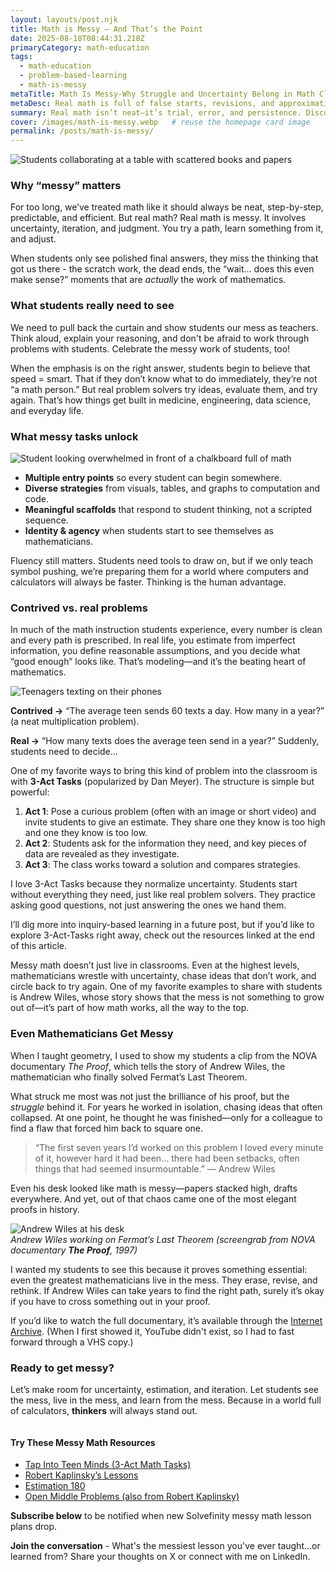 ```yaml
---
layout: layouts/post.njk
title: Math is Messy — And That’s the Point
date: 2025-08-18T08:44:31.218Z
primaryCategory: math-education
tags:
  - math-education
  - problem-based-learning
  - math-is-messy
metaTitle: Math Is Messy-Why Struggle and Uncertainty Belong in Math Class
metaDesc: Real math is full of false starts, revisions, and approximations. Learn why embracing the mess builds student agency, problem-solving skills, and confidence.
summary: Real math isn’t neat—it’s trial, error, and persistence. Discover why showing students the messy side of problem-solving helps them see themselves as mathematicians.
cover: /images/math-is-messy.webp   # reuse the homepage card image
permalink: /posts/math-is-messy/
---
```


  <div class="featured-image">
    <img src="/images/math-is-messy.webp" alt="Students collaborating at a table with scattered books and papers">
  </div>
  <div>
    <h3>Why “messy” matters</h3>
    <p>For too long, we’ve treated math like it should always be neat, step-by-step, predictable, and efficient. But real math? Real math is messy. It involves uncertainty, iteration, and judgment. You try a path, learn something from it, and adjust.</p>
    <p>When students only see polished final answers, they miss the thinking that got us there - the scratch work, the dead ends, the “wait… does this even make sense?” moments that are <em>actually</em> the work of mathematics.  </p>
</div>

### What students really need to see

We need to pull back the curtain and show students our mess as teachers. Think aloud, explain your reasoning, and don't be afraid to work through problems with students. Celebrate the messy work of students, too! 

When the emphasis is on the right answer, students begin to believe that speed = smart. That if they don’t know what to do immediately, they’re not “a math person.” But real problem solvers try ideas, evaluate them, and try again. That’s how things get built in medicine, engineering, data science, and everyday life.

<h3>What messy tasks unlock</h3>

<img src="/images/blog/overwhelmed-student.webp"
     alt="Student looking overwhelmed in front of a chalkboard full of math"
     class="img-wide-right">

<ul>
  <li><strong>Multiple entry points</strong> so every student can begin somewhere.</li>
  <li><strong>Diverse strategies</strong> from visuals, tables, and graphs to computation and code.</li>
  <li><strong>Meaningful scaffolds</strong> that respond to student thinking, not a scripted sequence.</li>
  <li><strong>Identity & agency</strong> when students start to see themselves as mathematicians.</li>
</ul>

<p>Fluency still matters. Students need tools to draw on, but if we only teach symbol pushing, we’re preparing them for a world where computers and calculators will always be faster. Thinking is the human advantage.</p>

### Contrived vs. real problems

In much of the math instruction students experience, every number is clean and every path is prescribed. In real life, you estimate from imperfect information, you define reasonable assumptions, and you decide what “good enough” looks like. That’s modeling—and it’s the beating heart of mathematics. 

<div class="split">
  <div class="media">
    <img src="/images/blog/teens-texting.webp" alt="Teenagers texting on their phones">
  </div>
  <div>
    <p><strong>Contrived →</strong> “The average teen sends 60 texts a day. How many in a year?” (a neat multiplication problem).</p>
    <p><strong>Real →</strong> “How many texts does the average teen send in a year?” Suddenly, students need to decide...</p>
  </div>
</div>  

One of my favorite ways to bring this kind of problem into the classroom is with **3-Act Tasks** (popularized by Dan Meyer). The structure is simple but powerful:  

1. **Act 1**: Pose a curious problem (often with an image or short video) and invite students to give an estimate. They share one they know is too high and one they know is too low.  
2. **Act 2**: Students ask for the information they need, and key pieces of data are revealed as they investigate.  
3. **Act 3**: The class works toward a solution and compares strategies.  

I love 3-Act Tasks because they normalize uncertainty. Students start without everything they need, just like real problem solvers. They practice asking good questions, not just answering the ones we hand them.  

I’ll dig more into inquiry-based learning in a future post, but if you’d like to explore 3-Act-Tasks right away, check out the resources linked at the end of this article.

Messy math doesn’t just live in classrooms. Even at the highest levels, mathematicians wrestle with uncertainty, chase ideas that don’t work, and circle back to try again. One of my favorite examples to share with students is Andrew Wiles, whose story shows that the mess is not something to grow out of—it’s part of how math works, all the way to the top.

### Even Mathematicians Get Messy

When I taught geometry, I used to show my students a clip from the NOVA documentary *The Proof*, which tells the story of Andrew Wiles, the mathematician who finally solved Fermat’s Last Theorem.

What struck me most was not just the brilliance of his proof, but the *struggle* behind it. For years he worked in isolation, chasing ideas that often collapsed. At one point, he thought he was finished—only for a colleague to find a flaw that forced him back to square one. 

> “The first seven years I’d worked on this problem I loved every minute of it, however hard it had been… there had been setbacks, often things that had seemed insurmountable.” — Andrew Wiles

Even his desk looked like math is messy—papers stacked high, drafts everywhere. And yet, out of that chaos came one of the most elegant proofs in history.

![Andrew Wiles at his desk](/images/blog/andrew-wiles-nova.webp)  
*Andrew Wiles working on Fermat’s Last Theorem (screengrab from NOVA documentary **The Proof**, 1997)*

I wanted my students to see this because it proves something essential: even the greatest mathematicians live in the mess. They erase, revise, and rethink. If Andrew Wiles can take years to find the right path, surely it’s okay if you have to cross something out in your proof. 

If you’d like to watch the full documentary, it’s available through the [Internet Archive](https://archive.org/details/NOVATheProof). (When I first showed it, YouTube didn't exist, so I had to fast forward through a VHS copy.)


### Ready to get messy?

Let’s make room for uncertainty, estimation, and iteration. Let students see the mess, live in the mess, and learn from the mess. Because in a world full of calculators, <strong>thinkers</strong> will always stand out.

<img src="/images/blog/math-is-messy-paper.webp" alt=""
     class="img-left">

<h4><strong>Try These Messy Math Resources</strong></h4>
<ul>
  <li><a href="https://tapintoteenminds.com/3act-math/" target="_blank" rel="noopener">Tap Into Teen Minds (3-Act Math Tasks)</a></li>
  <li><a href="https://robertkaplinsky.com/lessons/" target="_blank" rel="noopener">Robert Kaplinsky’s Lessons</a></li>
  <li><a href="https://estimation180.com/lessons/" target="_blank" rel="noopener">Estimation 180</a></li>
  <li><a href="https://www.openmiddle.com/" target="_blank" rel="noopener">Open Middle Problems (also from Robert Kaplinsky)</a></li>
</ul>

<strong>Subscribe below</strong> to be notified when new Solvefinity messy math lesson plans drop.

<strong>Join the conversation</strong> - What's the messiest lesson you've ever taught...or learned from? Share your thoughts on X or connect with me on LinkedIn.
